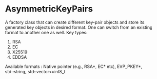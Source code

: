 # AsymmetricKeyPairs
A factory class that can create different key-pair objects and store its generated key objects in desired format.
One can switch from an existing format to another one as well.
Key types:
  1) RSA
  2) EC
  3) X25519
  4) EDDSA

Available formats : Native pointer (e.g., RSA*, EC* etc), EVP_PKEY*, std::string, std::vector<uint8_t
